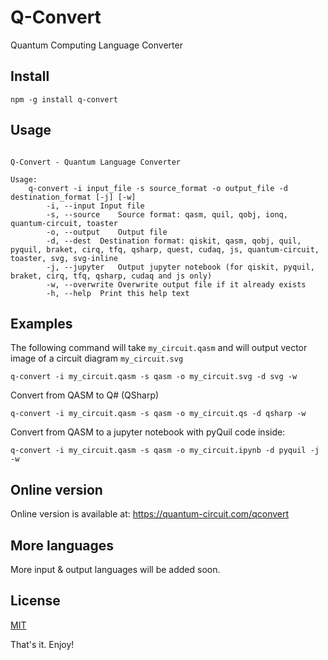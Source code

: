 # Q-Convert

Quantum Computing Language Converter

## Install

```
npm -g install q-convert
```

## Usage

```

Q-Convert - Quantum Language Converter

Usage:
    q-convert -i input_file -s source_format -o output_file -d destination_format [-j] [-w]
        -i, --input	Input file
        -s, --source	Source format: qasm, quil, qobj, ionq, quantum-circuit, toaster
        -o, --output	Output file
        -d, --dest	Destination format: qiskit, qasm, qobj, quil, pyquil, braket, cirq, tfq, qsharp, quest, cudaq, js, quantum-circuit, toaster, svg, svg-inline
        -j, --jupyter	Output jupyter notebook (for qiskit, pyquil, braket, cirq, tfq, qsharp, cudaq and js only)
        -w, --overwrite	Overwrite output file if it already exists
        -h, --help	Print this help text

```

## Examples

The following command will take `my_circuit.qasm` and will output vector image of a circuit diagram `my_circuit.svg`
```
q-convert -i my_circuit.qasm -s qasm -o my_circuit.svg -d svg -w
```

Convert from QASM to Q# (QSharp)
```
q-convert -i my_circuit.qasm -s qasm -o my_circuit.qs -d qsharp -w
```

Convert from QASM to a jupyter notebook with pyQuil code inside:
```
q-convert -i my_circuit.qasm -s qasm -o my_circuit.ipynb -d pyquil -j -w
```


## Online version

Online version is available at: <a href="https://quantum-circuit.com/qconvert" target="_blank">https://quantum-circuit.com/qconvert</a>


## More languages

More input & output languages will be added soon.

## License

[MIT](LICENSE.txt)


That's it. Enjoy!
